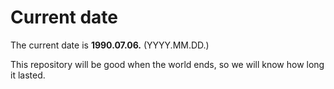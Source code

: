 # Current date

The current date is **1990.07.06.** (YYYY.MM.DD.)

This repository will be good when the world ends, so we will know how long it lasted.